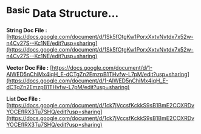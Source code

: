 # <sup>Basic</sup> Data Structure...

**String Doc File :** [https://docs.google.com/document/d/1Sk5fOtgKw1PorxXxtvNvtdx7x52w-n4Cv27S--Kc1NE/edit?usp=sharing](https://docs.google.com/document/d/1Sk5fOtgKw1PorxXxtvNvtdx7x52w-n4Cv27S--Kc1NE/edit?usp=sharing)

**Vector Doc File :** [https://docs.google.com/document/d/1-AlWED5nChiMx4iqH_E-dCTgZn2EmzpB1THvfw-L7pM/edit?usp=sharing](https://docs.google.com/document/d/1-AlWED5nChiMx4iqH_E-dCTgZn2EmzpB1THvfw-L7pM/edit?usp=sharing)

**List Doc File :** [https://docs.google.com/document/d/1ck7jVccsfKckkS9sB1BmE2COXRDvYOCEfIRX3Tu7SHQ/edit?usp=sharing](https://docs.google.com/document/d/1ck7jVccsfKckkS9sB1BmE2COXRDvYOCEfIRX3Tu7SHQ/edit?usp=sharing)
